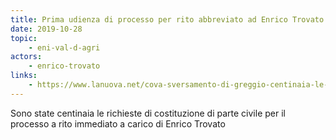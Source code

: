 ```yaml
---
title: Prima udienza di processo per rito abbreviato ad Enrico Trovato
date: 2019-10-28
topic:
    - eni-val-d-agri
actors:
    - enrico-trovato
links:
    - https://www.lanuova.net/cova-sversamento-di-greggio-centinaia-le-richieste-di-costituzione-di-parte-civile/
---
```


Sono state centinaia le richieste di costituzione di parte civile per il processo a rito immediato a carico di Enrico Trovato